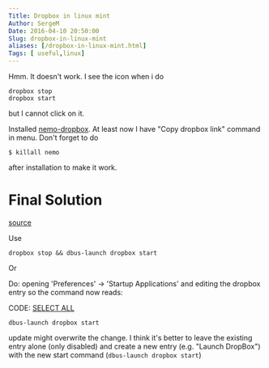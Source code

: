 ```yaml
---
Title: Dropbox in linux mint
Author: SergeM
Date: 2016-04-10 20:50:00
Slug: dropbox-in-linux-mint
aliases: [/dropbox-in-linux-mint.html]
Tags: [ useful,linux]
---
```





Hmm. It doesn't work.
I see the icon when i do
```
dropbox stop
dropbox start
```
but I cannot click on it.

Installed [nemo-dropbox](https://github.com/linuxmint/nemo-extensions/tree/master/nemo-dropbox). At least now I have "Copy dropbox link" command in menu.
Don't forget to do

```
$ killall nemo
```

after installation to make it work.
# Final Solution
[source](https://forums.linuxmint.com/viewtopic.php?f=47&t=184839&sid=1d53fe0089b25098495531994c543ee4&start=80)&nbsp;

Use
```
dropbox stop && dbus-launch dropbox start
```

Or

Do: opening 'Preferences' -> 'Startup Applications' and editing the dropbox entry so the command now reads:

CODE: [SELECT ALL](https://forums.linuxmint.com/viewtopic.php?f=47&t=184839&sid=1d53fe0089b25098495531994c543ee4&start=80)

```
dbus-launch dropbox start
```

update might overwrite the change. I think it's better to leave the existing entry alone (only disabled) and create a new entry (e.g. "Launch DropBox") with the new start command (`dbus-launch dropbox start`)
